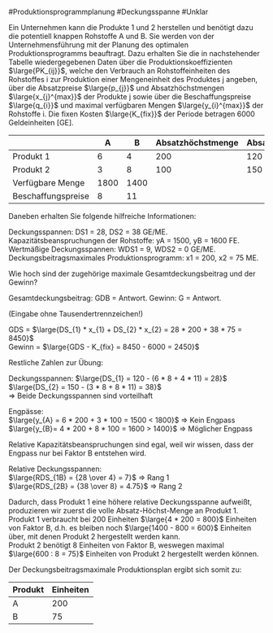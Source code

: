 #Produktionsprogrammplanung #Deckungsspanne #Unklar

Ein Unternehmen kann die Produkte 1 und 2 herstellen und benötigt dazu die potentiell knappen Rohstoffe A und B. Sie werden von der Unternehmensführung mit der Planung des optimalen Produktionsprogramms beauftragt. Dazu erhalten Sie die in nachstehender Tabelle wiedergegebenen Daten über die Produktionskoeffizienten $\large{PK_{ij}}$, welche den Verbrauch an Rohstoffeinheiten des Rohstoffes i zur Produktion einer Mengeneinheit des Produktes j angeben, über die Absatzpreise $\large{p_{j}}$ und Absatzhöchstmengen $\large{x_{j}^{max}}$ der Produkte j sowie über die Beschaffungspreise $\large{q_{i}}$ und maximal verfügbaren Mengen $\large{y_{i}^{max}}$ der Rohstoffe i. Die fixen Kosten $\large{K_{fix}}$ der Periode betragen 6000 Geldeinheiten \[GE\].

|                    | A    | B    | Absatzhöchstmenge | Absatzpreis |
| ------------------ | ---- | ---- | ----------------- | ----------- |
| Produkt 1          | 6    | 4    | 200               | 120         |
| Produkt 2          | 3    | 8    | 100               | 150         |
| Verfügbare Menge   | 1800 | 1400 |                   |             |
| Beschaffungspreise | 8    | 11   |                   |             |

Daneben erhalten Sie folgende hilfreiche Informationen:

Deckungsspannen: DS1 = 28, DS2 = 38 GE/ME.
Kapazitätsbeanspruchungen der Rohstoffe: yA = 1500, yB = 1600 FE.
Wertmäßige Deckungsspannen: WDS1 = 9, WDS2 = 0 GE/ME.  
Deckungsbeitragsmaximales Produktionsprogramm: x1 = 200, x2 = 75 ME.  

Wie hoch sind der zugehörige maximale Gesamtdeckungsbeitrag und der Gewinn?

Gesamtdeckungsbeitrag: GDB = Antwort.
Gewinn: G = Antwort.  

(Eingabe ohne Tausendertrennzeichen!)

GDS = $\large{DS_{1} * x_{1} + DS_{2} * x_{2} = 28 * 200 + 38 * 75 = 8450}$  
Gewinn = $\large{GDS - K_{fix} = 8450 - 6000 = 2450}$  

Restliche Zahlen zur Übung:

Deckungsspannen:
$\large{DS_{1} = 120 - (6 * 8 + 4 * 11) =  28}$  
$\large{DS_{2} = 150 - (3 * 8 + 8 * 11) =  38}$  
$\Rightarrow$ Beide Deckungsspannen sind vorteilhaft

Engpässe:  
$\large{y_{A} = 6 * 200 + 3 * 100 = 1500 < 1800}$ $\Rightarrow$ Kein Engpass  
$\large{y_{B}= 4 * 200 + 8 * 100 = 1600 > 1400}$ $\Rightarrow$ Möglicher Engpass  

Relative Kapazitätsbeanspruchungen sind egal, weil wir wissen, dass der Engpass nur bei Faktor B entstehen wird.

Relative Deckungsspannen:  
$\large{RDS_{1B} = {28 \over 4} = 7}$ $\Rightarrow$ Rang 1  
$\large{RDS_{2B} = {38 \over 8} = 4.75}$ $\Rightarrow$ Rang 2  

Dadurch, dass Produkt 1 eine höhere relative Deckungsspanne aufweißt, produzieren wir zuerst die volle Absatz-Höchst-Menge an Produkt 1.  
Produkt 1 verbraucht bei 200 Einheiten $\large{4 * 200 = 800}$ Einheiten von Faktor B, d.h. es bleiben noch $\large{1400 - 800 = 600}$ Einheiten über, mit denen Produkt 2 hergestellt werden kann.  
Produkt 2 benötigt 8 Einheiten von Faktor B, weswegen maximal $\large{600 : 8 = 75}$ Einheiten von Produkt 2 hergestellt werden können.

Der Deckungsbeitragsmaximale Produktionsplan ergibt sich somit zu: 

| Produkt | Einheiten |
| ------- | --------- |
| A       | 200       |
| B       | 75        |

